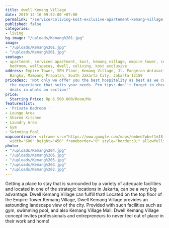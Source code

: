```yaml
---
title: dwell Kemang Village
date: 2019-12-16 09:52:00 +07:00
permalink: "/service/coliving-kost-exclusive-apartement-kemang-village-jakarta.html"
published: false
categories:
- living
bg-image: "/uploads/Kemang%201.jpg"
image:
- "/uploads/Kemang%201.jpg"
- "/uploads/Kemang%201.jpg"
seotags:
- apartment, serviced apartment, kost, kemang village, empire tower, south, jakarta,
  bedroom, wellspaces, dwell, coliving, kost exclusive
address: Empire Tower, SPH Floor, Kemang Village, Jl. Pangeran Antasari No.36, RT.12/RW.5,
  Bangka, Mampang Prapatan, South Jakarta City, Jakarta 12150
pricedesc: 'Not only we offer you the best hospitality as best as we could, but also
  the experience that suits your needs. Pro tips: don''t forget to check out our special
  deals in whats on section!'
price:
  Starting Price: Rp 6.500.000/Room/Mo
featureslist:
- 'Private Bedroom '
- Lounge Area
- Shared Kitchen
- Laundry Area
- Gym
- Swimming Pool
mapcoordinate: <iframe src="https://www.google.com/maps/embed?pb=!1m18!1m12!1m3!1d3966.0130034362137!2d106.81032154978473!3d-6.262016763026187!2m3!1f0!2f0!3f0!3m2!1i1024!2i768!4f13.1!3m3!1m2!1s0x2e69f18165ce740f%3A0x91fd6d1a04f3fbbc!2sEmpire%20Tower!5e0!3m2!1sen!2sid!4v1576553422497!5m2!1sen!2sid"
  width="600" height="450" frameborder="0" style="border:0;" allowfullscreen=""></iframe>
photo:
- "/uploads/Kemang%204.jpg"
- "/uploads/Kemang%206.jpg"
- "/uploads/Kemang%205.jpg"
- "/uploads/Kemang%203.jpg"
- "/uploads/Kemang%202.jpg"
---
```


Getting a place to stay that is surrounded by a variety of adequate facilities and located in one of the strategic locations in Jakarta, can be a very big advantage. Dwell Kemang Village can fulfill that! Located on the top floor of the Empire Tower Kemang Village, Dwell Kemang Village provides an astounding landscape view of the city. Provided with such facilities such as gym, swimming pool, and also Kemang Village Mall. Dwell Kemang Village concept invites professionals and entrepreneurs to never feel out of place in their work and home!